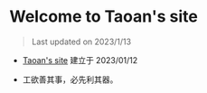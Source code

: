 # Welcome to Taoan's site

> Last updated on 2023/1/13

* [Taoan's site](https://wang-taoan.github.io/)  建立于 2023/01/12

* 工欲善其事，必先利其器。


